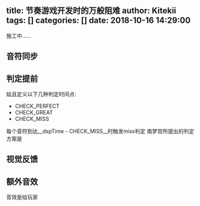 title: 节奏游戏开发时的万般阻难
author: Kitekii
tags: []
categories: []
date: 2018-10-16 14:29:00
---
施工中……

## 音符同步

## 判定提前





姑且定义以下几种判定时间点:
- CHECK_PERFECT
- CHECK_GREAT
- CHECK_MISS

每个音符到达__dspTime - CHECK_MISS__时触发miss判定
南梦宫所提出的判定方案是


## 视觉反馈


## 额外音效
音效是给玩家